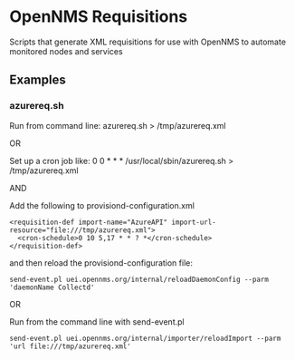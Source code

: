 # OpenNMS Requisitions
Scripts that generate XML requisitions for use with OpenNMS to automate monitored nodes and services 

## Examples

### azurereq.sh

Run from command line:
    azurereq.sh > /tmp/azurereq.xml
    
OR

Set up a cron job like:
    0 0 * * * /usr/local/sbin/azurereq.sh > /tmp/azurereq.xml

AND

Add the following to provisiond-configuration.xml

    <requisition-def import-name="AzureAPI" import-url-resource="file:///tmp/azurereq.xml">
      <cron-schedule>0 10 5,17 * * ? *</cron-schedule>
    </requisition-def>

and then reload the provisiond-configuration file:

    send-event.pl uei.opennms.org/internal/reloadDaemonConfig --parm 'daemonName Collectd'

OR

Run from the command line with send-event.pl

    send-event.pl uei.opennms.org/internal/importer/reloadImport --parm 'url file:///tmp/azurereq.xml'
